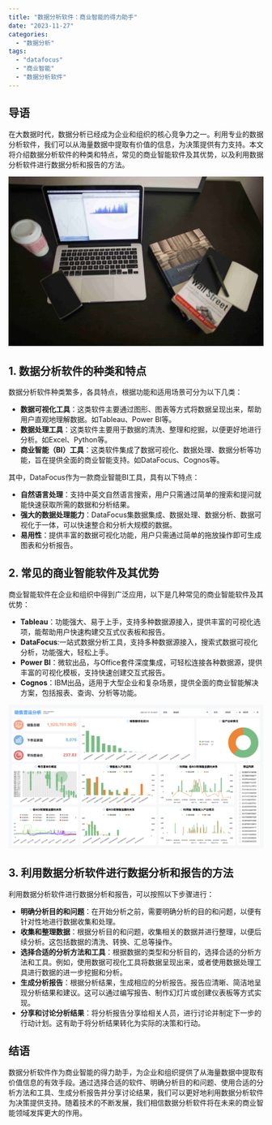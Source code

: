 ```yaml
---
title: "数据分析软件：商业智能的得力助手"
date: "2023-11-27"
categories: 
  - "数据分析"
tags: 
  - "datafocus"
  - "商业智能"
  - "数据分析软件"
---
```


## **导语**

在大数据时代，数据分析已经成为企业和组织的核心竞争力之一。利用专业的数据分析软件，我们可以从海量数据中提取有价值的信息，为决策提供有力支持。本文将介绍数据分析软件的种类和特点，常见的商业智能软件及其优势，以及利用数据分析软件进行数据分析和报告的方法。

![](images/1642754329-1.jpg)

## **1\. 数据分析软件的种类和特点**

数据分析软件种类繁多，各具特点，根据功能和适用场景可分为以下几类：

- **数据可视化工具**：这类软件主要通过图形、图表等方式将数据呈现出来，帮助用户直观地理解数据。如Tableau、Power BI等。
- **数据处理工具**：这类软件主要用于数据的清洗、整理和挖掘，以便更好地进行分析。如Excel、Python等。
- **商业智能（BI）工具**：这类软件集成了数据可视化、数据处理、数据分析等功能，旨在提供全面的商业智能支持。如DataFocus、Cognos等。

其中，DataFocus作为一款商业智能BI工具，具有以下特点：

- **自然语言处理**：支持中英文自然语言搜索，用户只需通过简单的搜索和提问就能快速获取所需的数据和分析结果。
- **强大的数据处理能力**：DataFocus集数据集成、数据处理、数据分析、数据可视化于一体，可以快速整合和分析大规模的数据。
- **易用性**：提供丰富的数据可视化功能，用户只需通过简单的拖放操作即可生成图表和分析报告。

## **2\. 常见的商业智能软件及其优势**

商业智能软件在企业和组织中得到广泛应用，以下是几种常见的商业智能软件及其优势：

- **Tableau**：功能强大、易于上手，支持多种数据源接入，提供丰富的可视化选项，能帮助用户快速构建交互式仪表板和报告。
- **DataFocus**:一站式数据分析工具，支持多种数据源接入，搜索式数据可视化分析，功能强大，轻松上手。
- **Power BI**：微软出品，与Office套件深度集成，可轻松连接各种数据源，提供丰富的可视化模板，支持快速创建交互式报告。
- **Cognos**：IBM出品，适用于大型企业和复杂场景，提供全面的商业智能解决方案，包括报表、查询、分析等功能。

![](images/1692928509-%E7%94%B5%E5%95%86%E9%94%80%E5%94%AE.png)

## **3\. 利用数据分析软件进行数据分析和报告的方法**

利用数据分析软件进行数据分析和报告，可以按照以下步骤进行：

- **明确分析目的和问题**：在开始分析之前，需要明确分析的目的和问题，以便有针对性地进行数据收集和处理。
- **收集和整理数据**：根据分析目的和问题，收集相关的数据并进行整理，以便后续分析。这包括数据的清洗、转换、汇总等操作。
- **选择合适的分析方法和工具**：根据数据的类型和分析目的，选择合适的分析方法和工具。例如，使用数据可视化工具将数据呈现出来，或者使用数据处理工具进行数据的进一步挖掘和分析。
- **生成分析报告**：根据分析结果，生成相应的分析报告。报告应清晰、简洁地呈现分析结果和建议。这可以通过编写报告、制作幻灯片或创建仪表板等方式实现。
- **分享和讨论分析结果**：将分析报告分享给相关人员，进行讨论并制定下一步的行动计划。这有助于将分析结果转化为实际的决策和行动。

## **结语**

数据分析软件作为商业智能的得力助手，为企业和组织提供了从海量数据中提取有价值信息的有效手段。通过选择合适的软件、明确分析目的和问题、使用合适的分析方法和工具、生成分析报告并分享讨论结果，我们可以更好地利用数据分析软件为决策提供支持。随着技术的不断发展，我们相信数据分析软件将在未来的商业智能领域发挥更大的作用。

